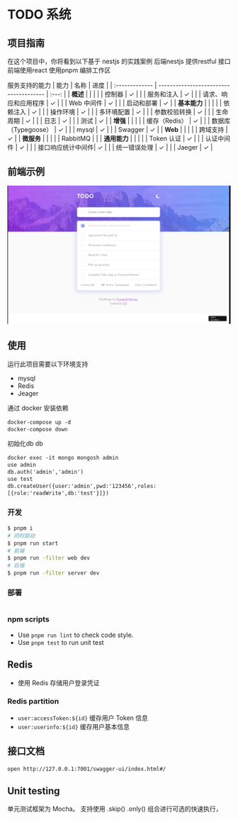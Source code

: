 # TODO 系统

## 项目指南
在这个项目中，你将看到以下基于 nestjs 的实践案例 
后端nestjs 提供restful 接口
前端使用react
使用pnpm 编排工作区

服务支持的能力
| 能力       | 名称                                   | 进度  |
| :------------- | -------------------------------------- | :---: |
| **概述**   |                                        |       |
|                | 控制器                             |   ✓   |
|                | 服务和注入                 |   ✓   |
|                | 请求、响应和应用程序     |   ✓   |
|                | Web 中间件                         |   ✓   |
|                | 启动和部署                       |   ✓   |
| **基本能力**   |                                   |       |
|                | 依赖注入                   |   ✓   |
|                | 操作环境                  |   ✓   |
|                | 多环境配置                                             |   ✓   |
|                | 参数校验转换          |   ✓   |
|                | 生命周期                             |   ✓   |
|                | 日志                                 |   ✓   |
|                | 测试                                   |   ✓   |
| **增强**       |                                     |       |
|                | 缓存（Redis）                          |   ✓   |
|                | 数据库（Typegoose）                      |   ✓   |
|                | mysql                                |   ✓   |
|                | Swagger                                |   ✓   |
| **Web**    |                                         |       |
|                |      跨域支持                               |   ✓   |
| **微服务**     |                                         |       |
|                | RabbitMQ                               |      |
| **通用能力**   |                                         |       |
|                | Token 认证                  |   ✓   |
|                | 认证中间件             |   ✓   |
|                | 接口响应统计中间件|   ✓   |
|                | 统一错误处理                  |   ✓   |
|                | Jaeger                                   |   ✓   |


## 前端示例
![image](./example.png)

## 使用

运行此项目需要以下环境支持
- mysql
- Redis
- Jeager

通过 docker 安装依赖
```
docker-compose up -d
docker-compose down
```

初始化db db
```
docker exec -it mongo mongosh admin
use admin
db.auth('admin','admin')
use test
db.createUser({user:'admin',pwd:'123456',roles:[{role:'readWrite',db:'test'}]})

```

### 开发

```bash
$ pnpm i
# 同时启动
$ pnpm run start
# 前端
$ pnpm run -filter web dev 
# 后端
$ pnpm run -filter server dev 
```

### 部署
```

```

### npm scripts
* Use `pnpm run lint` to check code style.
* Use `pnpm test` to run unit test

## Redis
- 使用 Redis 存储用户登录凭证

### Redis partition

- `user:accessToken:${id}` 缓存用户 Token 信息
- `user:userinfo:${id}` 缓存用户基本信息


## 接口文档
```bash
open http://127.0.0.1:7001/swagger-ui/index.html#/
```


## Unit testing
单元测试框架为 Mocha。
支持使用 .skip() .only() 组合进行可选的快速执行，
